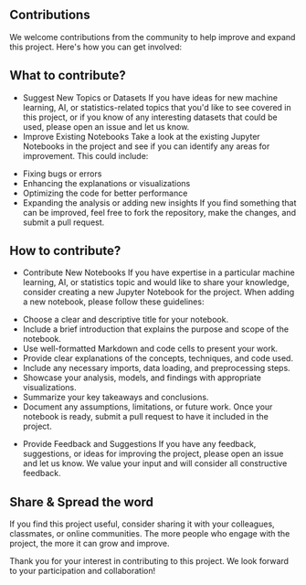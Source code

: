 ## Contributions
We welcome contributions from the community to help improve and expand this project. Here's how you can get involved:

## What to contribute?
* Suggest New Topics or Datasets
If you have ideas for new machine learning, AI, or statistics-related topics that you'd like to see covered in this project, or if you know of any interesting datasets that could be used, please open an issue and let us know.
* Improve Existing Notebooks
Take a look at the existing Jupyter Notebooks in the project and see if you can identify any areas for improvement. This could include:
- Fixing bugs or errors
- Enhancing the explanations or visualizations
- Optimizing the code for better performance
- Expanding the analysis or adding new insights
If you find something that can be improved, feel free to fork the repository, make the changes, and submit a pull request.

## How to contribute?
* Contribute New Notebooks
If you have expertise in a particular machine learning, AI, or statistics topic and would like to share your knowledge, consider creating a new Jupyter Notebook for the project. When adding a new notebook, please follow these guidelines:
- Choose a clear and descriptive title for your notebook.
- Include a brief introduction that explains the purpose and scope of the notebook.
- Use well-formatted Markdown and code cells to present your work.
- Provide clear explanations of the concepts, techniques, and code used.
- Include any necessary imports, data loading, and preprocessing steps.
- Showcase your analysis, models, and findings with appropriate visualizations.
- Summarize your key takeaways and conclusions.
- Document any assumptions, limitations, or future work.
Once your notebook is ready, submit a pull request to have it included in the project.

* Provide Feedback and Suggestions
If you have any feedback, suggestions, or ideas for improving the project, please open an issue and let us know. We value your input and will consider all constructive feedback.

## Share & Spread the word
If you find this project useful, consider sharing it with your colleagues, classmates, or online communities. The more people who engage with the project, the more it can grow and improve.

Thank you for your interest in contributing to this project. We look forward to your participation and collaboration!

